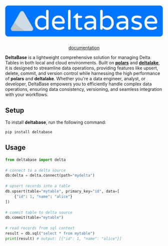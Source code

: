<h1 align="center">
  <img src="./docs/assets/banner.svg" alt="banner">
  <br>
</h1>

<p align="center">
  <a href="https://uname-n.github.io/deltadb">documentation</a>
</p>

**DeltaBase** is a lightweight comprehensive solution for managing Delta Tables in both local and cloud environments. Built on [**polars**](https://github.com/pola-rs/polars) and [**deltalake**](https://github.com/delta-io/delta-rs), it is designed to streamline data operations, providing features like upsert, delete, commit, and version control while harnessing the high performance of **polars** and **deltalake**. Whether you're a data engineer, analyst, or developer, DeltaBase empowers you to efficiently handle complex data operations, ensuring data consistency, versioning, and seamless integration with your workflows.

## Setup
To install **deltabase**, run the following command:
```bash
pip install deltabase
```

## Usage
```python
from deltabase import delta

# connect to a delta source
db:delta = delta.connect(path="mydelta")

# upsert records into a table 
db.upsert(table="mytable", primary_key="id", data=[
    {"id": 1, "name": "alice"}
])

# commit table to delta source
db.commit(table="mytable")

# read records from sql context
result = db.sql("select * from mytable")
print(result) # output: [{"id": 1, "name": "alice"}]
```